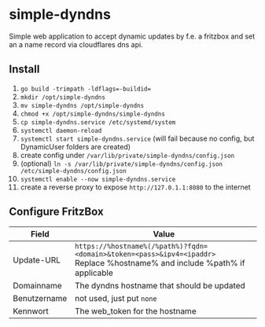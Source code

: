 # simple-dyndns
Simple web application to accept dynamic updates by f.e. a fritzbox and set an a name record via cloudflares dns api.

## Install

1. `go build -trimpath -ldflags=-buildid=`
1. `mkdir /opt/simple-dyndns`
1. `mv simple-dyndns /opt/simple-dyndns`
1. `chmod +x /opt/simple-dyndns/simple-dyndns`
1. `cp simple-dyndns.service /etc/systemd/system`
1. `systemctl daemon-reload`
1. `systemctl start simple-dyndns.service` (will fail because no config, but DynamicUser folders are created)
1. create config under `/var/lib/private/simple-dyndns/config.json`
1. (optional) `ln -s /var/lib/private/simple-dyndns/config.json /etc/simple-dyndns/config.json`
1. `systemctl enable --now simple-dyndns.service`
1. create a reverse proxy to expose `http://127.0.1.1:8080` to the internet

## Configure FritzBox

| Field        | Value                                                                                                                         |
|--------------|-------------------------------------------------------------------------------------------------------------------------------|
| Update-URL   | `https://%hostname%(/%path%)?fqdn=<domain>&token=<pass>&ipv4=<ipaddr>`<br>Replace %hostname% and include %path% if applicable |
| Domainname   | The dyndns hostname that should be updated                                                                                           |
| Benutzername | not used, just put `none`                                                                                                     |
| Kennwort     | The web_token for the hostname                                                                                                |
